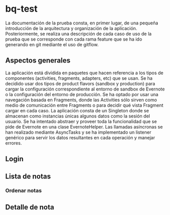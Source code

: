# bq-test

La documentación de la prueba consta, en primer lugar, de una pequeña introducción de la arquitectura y organización de la aplicación. Posteriormente, se realiza una descripción de cada caso de uso de la prueba que se corresponde con cada rama feature que se ha ido generando en git mediante el uso de gitflow. 

## Aspectos generales
La aplicación está dividida en paquetes que hacen referencia a los tipos de componentes (activities, fragments, adapters, etc) que se usan. Se ha decidido usar dos tipos de product flavors (sandbox y production) para cargar la configuración correspondiente al entorno de sandbox de Evernote o la configuración del entorno de producción. Se ha optado por usar una navegación basada en Fragments, donde las Activities sólo sirven como medio de comunicación entre Fragments o para decidir qué vista Fragment cargar en cada caso. La aplicación consta de un Singleton donde se almacenan como instancias únicas algunos datos como la sesión del usuario. Se ha intentado abstraer y proveer toda la funcionalidad que se pide de Evernote en una clase EvernoteHelper. Las llamadas asíncronas se han realizado mediante AsyncTasks y se ha implementado un listener genérico para servir los datos resultantes en cada operación y manejar errores. 

## Login

## Lista de notas

### Ordenar notas

## Detalle de nota
